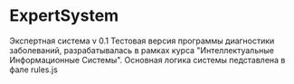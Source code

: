 # ExpertSystem
Экспертная система v 0.1
Тестовая версия программы диагностики заболеваний, разрабатывалась в рамках курса "Интеллектуальные Информационные Системы".
Основная логика системы педставлена в фале rules.js
